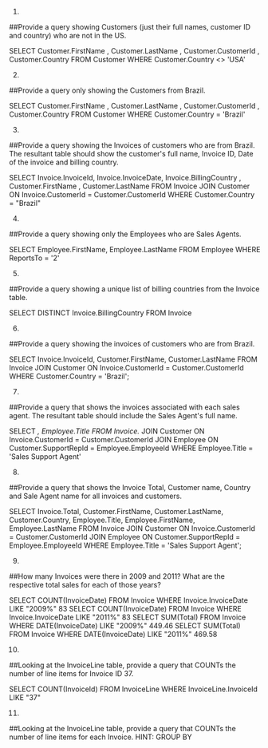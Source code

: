 1.
##Provide a query showing Customers (just their full names, customer ID and country) who are not in the US.


SELECT Customer.FirstName , Customer.LastName , Customer.CustomerId , Customer.Country FROM Customer
WHERE Customer.Country <> 'USA'


2.
##Provide a query only showing the Customers from Brazil.


SELECT Customer.FirstName , Customer.LastName , Customer.CustomerId , Customer.Country FROM Customer
WHERE Customer.Country = 'Brazil'


3.
##Provide a query showing the Invoices of customers who are from Brazil. The resultant table should show the customer's full name, Invoice ID, Date of the invoice and billing country.


SELECT Invoice.InvoiceId, Invoice.InvoiceDate, Invoice.BillingCountry , Customer.FirstName , Customer.LastName FROM Invoice
JOIN Customer ON Invoice.CustomerId = Customer.CustomerId
WHERE Customer.Country = "Brazil"


4.
##Provide a query showing only the Employees who are Sales Agents.


SELECT Employee.FirstName, Employee.LastName FROM Employee
WHERE ReportsTo = '2'


5.
##Provide a query showing a unique list of billing countries from the Invoice table.


SELECT DISTINCT Invoice.BillingCountry FROM Invoice


6.
##Provide a query showing the invoices of customers who are from Brazil.


SELECT Invoice.InvoiceId, Customer.FirstName, Customer.LastName FROM Invoice
JOIN Customer ON Invoice.CustomerId = Customer.CustomerId
WHERE Customer.Country = 'Brazil';


7.
##Provide a query that shows the invoices associated with each sales agent. The resultant table should include the Sales Agent's full name.


SELECT *, Employee.Title FROM Invoice.*
JOIN Customer ON Invoice.CustomerId = Customer.CustomerId
JOIN Employee ON Customer.SupportRepId = Employee.EmployeeId
WHERE Employee.Title = 'Sales Support Agent'


8.
##Provide a query that shows the Invoice Total, Customer name, Country and Sale Agent name for all invoices and customers.


SELECT Invoice.Total, Customer.FirstName, Customer.LastName, Customer.Country, Employee.Title, Employee.FirstName, Employee.LastName FROM Invoice
JOIN Customer ON Invoice.CustomerId = Customer.CustomerId
JOIN Employee ON Customer.SupportRepId = Employee.EmployeeId
WHERE Employee.Title = 'Sales Support Agent';


9.
##How many Invoices were there in 2009 and 2011? What are the respective total sales for each of those years?


SELECT COUNT(InvoiceDate) FROM Invoice WHERE Invoice.InvoiceDate LIKE "2009%"       83
SELECT COUNT(InvoiceDate) FROM Invoice WHERE Invoice.InvoiceDate LIKE "2011%"				83
SELECT SUM(Total) FROM Invoice WHERE DATE(InvoiceDate) LIKE "2009%"									449.46
SELECT SUM(Total) FROM Invoice WHERE DATE(InvoiceDate) LIKE "2011%"									469.58


10.
##Looking at the InvoiceLine table, provide a query that COUNTs the number of line items for Invoice ID 37.


SELECT COUNT(InvoiceId) FROM InvoiceLine WHERE InvoiceLine.InvoiceId LIKE "37"


11.
##Looking at the InvoiceLine table, provide a query that COUNTs the number of line items for each Invoice. HINT: GROUP BY


